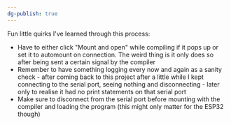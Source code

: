 ```yaml
---
dg-publish: true
---
```


Fun little quirks I've learned through this process:
- Have to either click "Mount and open" while compiling if it pops up or set it to automount on connection. The weird thing is it only does so after being sent a certain signal by the compiler
- Remember to have something logging every now and again as a sanity check - after coming back to this project after a little while I kept connecting to the serial port, seeing nothing and disconnecting - later only to realise it had no print statements on that serial port
- Make sure to disconnect from the serial port before mounting with the compiler and loading the program (this might only matter for the ESP32 though)